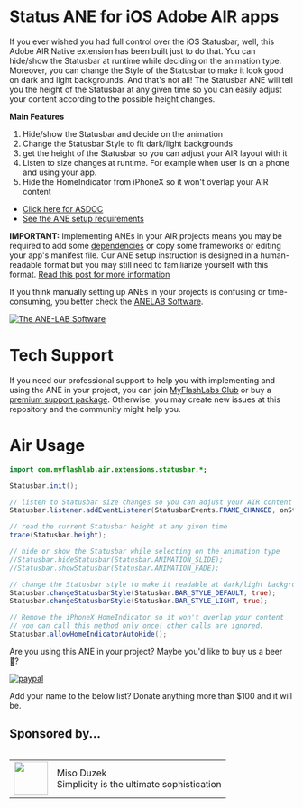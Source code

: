 # Status ANE for iOS Adobe AIR apps #
If you ever wished you had full control over the iOS Statusbar, well, this Adobe AIR Native extension has been built just to do that. You can hide/show the Statusbar at runtime while deciding on the animation type. Moreover, you can change the Style of the Statusbar to make it look good on dark and light backgrounds. And that's not all! The Statusbar ANE will tell you the height of the Statusbar at any given time so you can easily adjust your content according to the possible height changes.

**Main Features**
1. Hide/show the Statusbar and decide on the animation
1. Change the Statusbar Style to fit dark/light backgrounds
1. get the height of the Statusbar so you can adjust your AIR layout with it
1. Listen to size changes at runtime. For example when user is on a phone and using your app.
1. Hide the HomeIndicator from iPhoneX so it won't overlap your AIR content

* [Click here for ASDOC](https://myflashlab.github.io/asdoc/index.html?com/myflashlab/air/extensions/statusbar/package-detail.html)
* [See the ANE setup requirements](https://github.com/myflashlab/Statusbar-ANE/blob/master/src/ANE/extension.xml)

**IMPORTANT:** Implementing ANEs in your AIR projects means you may be required to add some [dependencies](https://github.com/myflashlab/common-dependencies-ANE) or copy some frameworks or editing your app's manifest file. Our ANE setup instruction is designed in a human-readable format but you may still need to familiarize yourself with this format. [Read this post for more information](https://www.myflashlabs.com/understanding-ane-setup-instruction/)

If you think manually setting up ANEs in your projects is confusing or time-consuming, you better check the [ANELAB Software](https://github.com/myflashlab/ANE-LAB/).

[![The ANE-LAB Software](https://www.myflashlabs.com/wp-content/uploads/2017/12/myflashlabs-ANE-LAB_features.jpg)](https://github.com/myflashlab/ANE-LAB/)

# Tech Support #
If you need our professional support to help you with implementing and using the ANE in your project, you can join [MyFlashLabs Club](https://www.myflashlabs.com/product/myflashlabs-club-membership/) or buy a [premium support package](https://www.myflashlabs.com/product/myflashlabs-support/). Otherwise, you may create new issues at this repository and the community might help you.

# Air Usage
```actionscript
import com.myflashlab.air.extensions.statusbar.*;

Statusbar.init();

// listen to Statusbar size changes so you can adjust your AIR content based on it.
Statusbar.listener.addEventListener(StatusbarEvents.FRAME_CHANGED, onStatusbarFrameChanged);

// read the current Statusbar height at any given time
trace(Statusbar.height);

// hide or show the Statusbar while selecting on the animation type
//Statusbar.hideStatusbar(Statusbar.ANIMATION_SLIDE);
//Statusbar.showStatusbar(Statusbar.ANIMATION_FADE);

// change the Statusbar style to make it readable at dark/light backgrounds
Statusbar.changeStatusbarStyle(Statusbar.BAR_STYLE_DEFAULT, true);
Statusbar.changeStatusbarStyle(Statusbar.BAR_STYLE_LIGHT, true);

// Remove the iPhoneX HomeIndicator so it won't overlap your content
// you can call this method only once! other calls are ignored.
Statusbar.allowHomeIndicatorAutoHide();
```
Are you using this ANE in your project? Maybe you'd like to buy us a beer :beer:?

[![paypal](https://www.paypalobjects.com/en_US/i/btn/btn_donateCC_LG.gif)](https://www.paypal.com/cgi-bin/webscr?cmd=_donations&business=payments@myflashlabs.com&lc=US&item_name=Donation+to+Statusbar+ANE&no_note=0&cn=&currency_code=USD&bn=PP-DonationsBF:btn_donateCC_LG.gif:NonHosted)

Add your name to the below list? Donate anything more than $100 and it will be.

## Sponsored by... ##
<table align="left">
    <tr>
        <td align="left"><img src="https://myflashlab.github.io/sponsors/MisoDuzek.jpg" width="60" height="60"></td>
        <td align="left">Miso Duzek<br>Simplicity is the ultimate sophistication</td>
    </tr>
</table>